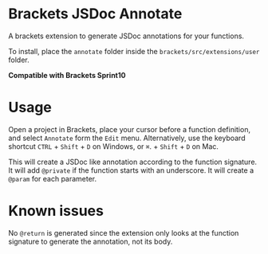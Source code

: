 Brackets JSDoc Annotate
=================

A brackets extension to generate JSDoc annotations for your functions.

To install, place the ```annotate``` folder inside the ```brackets/src/extensions/user``` folder.

**Compatible with Brackets Sprint10**

Usage
=====
Open a project in Brackets, place your cursor before a function definition, and select ```Annotate``` form the ```Edit``` menu.
Alternatively, use the keyboard shortcut `CTRL` + `Shift` + `D` on Windows, or `⌘`. + `Shift` + `D` on Mac.

This will create a JSDoc like annotation according to the function signature.  It will add ```@private``` if the function starts with an underscore. It will create a ```@param``` for each parameter.


Known issues
=====

No ```@return``` is generated since the extension only looks at the function signature to generate the annotation, not its body.
